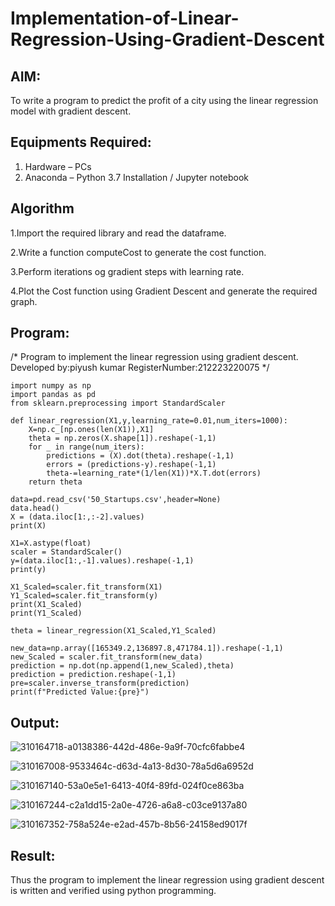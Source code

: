 # Implementation-of-Linear-Regression-Using-Gradient-Descent

## AIM:
To write a program to predict the profit of a city using the linear regression model with gradient descent.

## Equipments Required:
1. Hardware – PCs
2. Anaconda – Python 3.7 Installation / Jupyter notebook

## Algorithm
1.Import the required library and read the dataframe.

2.Write a function computeCost to generate the cost function.

3.Perform iterations og gradient steps with learning rate.

4.Plot the Cost function using Gradient Descent and generate the required graph.

## Program:
/*
Program to implement the linear regression using gradient descent.
Developed by:piyush kumar
RegisterNumber:212223220075
*/
```
import numpy as np
import pandas as pd
from sklearn.preprocessing import StandardScaler

def linear_regression(X1,y,learning_rate=0.01,num_iters=1000):
    X=np.c_[np.ones(len(X1)),X1]
    theta = np.zeros(X.shape[1]).reshape(-1,1)
    for _ in range(num_iters):
        predictions = (X).dot(theta).reshape(-1,1)
        errors = (predictions-y).reshape(-1,1)
        theta-=learning_rate*(1/len(X1))*X.T.dot(errors)
    return theta
    
data=pd.read_csv('50_Startups.csv',header=None)
data.head()
X = (data.iloc[1:,:-2].values)
print(X)

X1=X.astype(float)
scaler = StandardScaler()
y=(data.iloc[1:,-1].values).reshape(-1,1)
print(y)

X1_Scaled=scaler.fit_transform(X1)
Y1_Scaled=scaler.fit_transform(y)
print(X1_Scaled)
print(Y1_Scaled)

theta = linear_regression(X1_Scaled,Y1_Scaled)

new_data=np.array([165349.2,136897.8,471784.1]).reshape(-1,1)
new_Scaled = scaler.fit_transform(new_data)
prediction = np.dot(np.append(1,new_Scaled),theta)
prediction = prediction.reshape(-1,1)
pre=scaler.inverse_transform(prediction)
print(f"Predicted Value:{pre}")
```
## Output:
![310164718-a0138386-442d-486e-9a9f-70cfc6fabbe4](https://github.com/H515piyush/Implementation-of-Linear-Regression-Using-Gradient-Descent/assets/147472999/0ad3a7b8-e161-4398-857e-0637bc4dff99)

![310167008-9533464c-d63d-4a13-8d30-78a5d6a6952d](https://github.com/H515piyush/Implementation-of-Linear-Regression-Using-Gradient-Descent/assets/147472999/ea558466-3573-4af5-a020-a1bab1db0fee)

![310167140-53a0e5e1-6413-40f4-89fd-024f0ce863ba](https://github.com/H515piyush/Implementation-of-Linear-Regression-Using-Gradient-Descent/assets/147472999/f27f477f-6d55-44e4-b581-51c24a220750)

![310167244-c2a1dd15-2a0e-4726-a6a8-c03ce9137a80](https://github.com/H515piyush/Implementation-of-Linear-Regression-Using-Gradient-Descent/assets/147472999/78cbd961-eeb4-436e-8cea-e50756f92601)

![310167352-758a524e-e2ad-457b-8b56-24158ed9017f](https://github.com/H515piyush/Implementation-of-Linear-Regression-Using-Gradient-Descent/assets/147472999/d4e41fde-1663-4a66-9521-9301dbba9160)




## Result:
Thus the program to implement the linear regression using gradient descent is written and verified using python programming.
